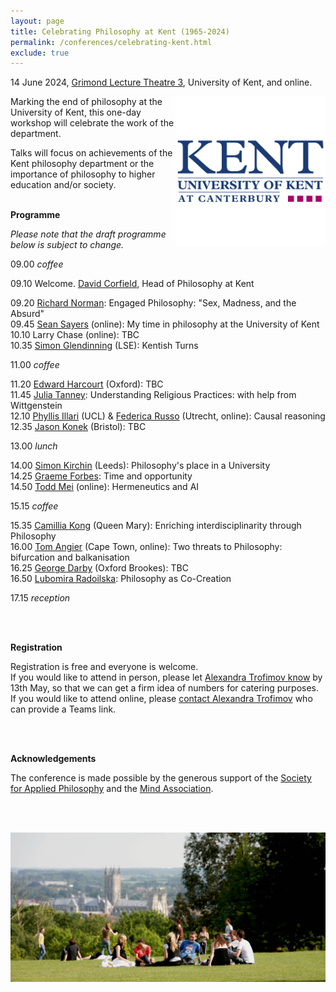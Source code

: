 ```yaml
---
layout: page
title: Celebrating Philosophy at Kent (1965-2024)
permalink: /conferences/celebrating-kent.html
exclude: true
---
```


14 June 2024, [Grimond Lecture Theatre 3][GLT3], University of Kent, and online.

<a href="old-kent-logo.png"><img style="float: right;"  src="old-kent-logo.png" alt="" width="240" height="240" /></a> Marking the end of philosophy at the University of Kent, this one-day workshop will celebrate the work of the department.

Talks will focus on achievements of the Kent philosophy department or the importance of philosophy to higher education and/or society.
<br><br>

**Programme**

*Please note that the draft programme below is subject to change.*

09.00 *coffee*

09.10 Welcome. [David Corfield][DC], Head of Philosophy at Kent

09.20 [Richard Norman][RN]: Engaged Philosophy: "Sex, Madness, and the Absurd"  
09.45 [Sean Sayers][SS] (online): My time in philosophy at the University of Kent  
10.10 Larry Chase (online): TBC  
10.35 [Simon Glendinning][SG] (LSE): Kentish Turns

11.00 *coffee*

11.20 [Edward Harcourt][EH] (Oxford): TBC  
11.45 [Julia Tanney][JT]: Understanding Religious Practices: with help from Wittgenstein  
12.10 [Phyllis Illari][PI] (UCL) & [Federica Russo][FR] (Utrecht, online): Causal reasoning  
12.35 [Jason Konek][JK] (Bristol): TBC

13.00 *lunch*

14.00 [Simon Kirchin][SK] (Leeds): Philosophy's place in a University  
14.25 [Graeme Forbes][GF]: Time and opportunity  
14.50 [Todd Mei][TM] (online): Hermeneutics and AI

15.15 *coffee*

15.35 [Camillia Kong][CK] (Queen Mary): Enriching interdisciplinarity through Philosophy  
16.00 [Tom Angier][TA] (Cape Town, online): Two threats to Philosophy: bifurcation and balkanisation  
16.25 [George Darby][GD] (Oxford Brookes): TBC  
16.50 [Lubomira Radoilska][LR]: Philosophy as Co-Creation 
<!---17.30 [Juergen Landes][JL] (LMU, online)  --->

17.15 *reception*

<br/><br/>

**Registration**

Registration is free and everyone is welcome.  
If you would like to attend in person, please let [Alexandra Trofimov know][eAT] by 13th May, so that we can get a firm idea of numbers for catering purposes.  
If you would like to attend online, please [contact Alexandra Trofimov][eAT] who can provide a Teams link.

<br/><br/>

**Acknowledgements**

The conference is made possible by the generous support of the [Society for Applied Philosophy][SAP] and the [Mind Association][Mind].

<br/><br/>

<a href="kent-view.jpg"><img style="float: center;"  src="kent-view.jpg"/></a>


[GLT3]: https://www.kent.ac.uk/maps/canterbury/canterbury-campus/building/grimond-building/glt3
[DC]: https://www.kent.ac.uk/philosophy/people/1689/corfield-david
[RN]: https://www.kent.ac.uk/philosophy/people/1673/norman-richard
[SS]: https://seansayers.com/
[EH]: https://www.philosophy.ox.ac.uk/people/edward-harcourt
[JT]: https://independent.academia.edu/JuliaTanney/CurriculumVitae
[SK]: https://ahc.leeds.ac.uk/philosophy/staff/6232/0000-0002-1814-5609
[FR]: https://www.uu.nl/staff/FRusso
[PI]: https://www.ucl.ac.uk/sts/people/prof-phyllis-illari
[CK]: https://www.qmul.ac.uk/law/people/academic-staff/items/kong.html
[TA]: https://humanities.uct.ac.za/department-philosophy/contacts/tom-angier
[GD]: https://www.brookes.ac.uk/profiles/staff/george-darby/
[JL]: https://www.osc.uni-muenchen.de/members/individual_members/associated-members/landes1/index.html
[GF]: https://www.kent.ac.uk/philosophy/people/1686/forbes-graeme-a
[TM]: https://www.kent.ac.uk/philosophy/people/1683/mei-todd
[LR]: https://www.kent.ac.uk/philosophy/people/1609/radoilska-lubomira
[eJW]: mailto:j.williamson@kent.ac.uk
[eAT]: mailto:A.Trofimov-692@kent.ac.uk
[SAP]: https://www.appliedphil.org/
[Mind]: https://mindassociation.org/
[JK]: https://www.bristol.ac.uk/people/person/Jason-Konek-5f389579-51a1-4c8e-8073-9d023e1021cc/
[SG]: https://www.lse.ac.uk/european-institute/people/glendinning-simon

